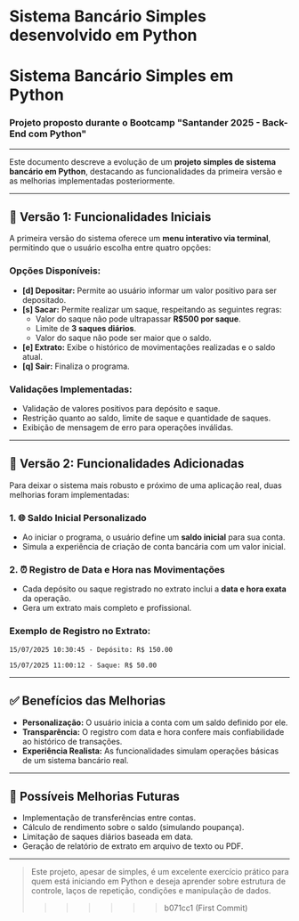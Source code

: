 Sistema Bancário Simples desenvolvido em Python
=======
# Sistema Bancário Simples em Python
### Projeto proposto durante o Bootcamp "Santander 2025 - Back-End com Python"
---

Este documento descreve a evolução de um **projeto simples de sistema bancário em Python**, destacando as funcionalidades da primeira versão e as melhorias implementadas posteriormente.

---

## 🔖 Versão 1: Funcionalidades Iniciais

A primeira versão do sistema oferece um **menu interativo via terminal**, permitindo que o usuário escolha entre quatro opções:

### Opções Disponíveis:
- **[d] Depositar:** Permite ao usuário informar um valor positivo para ser depositado.
- **[s] Sacar:** Permite realizar um saque, respeitando as seguintes regras:
  - Valor do saque não pode ultrapassar **R$500 por saque**.
  - Limite de **3 saques diários**.
  - Valor do saque não pode ser maior que o saldo.
- **[e] Extrato:** Exibe o histórico de movimentações realizadas e o saldo atual.
- **[q] Sair:** Finaliza o programa.

### Validações Implementadas:
- Validação de valores positivos para depósito e saque.
- Restrição quanto ao saldo, limite de saque e quantidade de saques.
- Exibição de mensagem de erro para operações inválidas.

---

## 📅 Versão 2: Funcionalidades Adicionadas

Para deixar o sistema mais robusto e próximo de uma aplicação real, duas melhorias foram implementadas:

### 1. 🌐 Saldo Inicial Personalizado
- Ao iniciar o programa, o usuário define um **saldo inicial** para sua conta.
- Simula a experiência de criação de conta bancária com um valor inicial.

### 2. ⏰ Registro de Data e Hora nas Movimentações
- Cada depósito ou saque registrado no extrato inclui a **data e hora exata** da operação.
- Gera um extrato mais completo e profissional.

### Exemplo de Registro no Extrato:
    15/07/2025 10:30:45 - Depósito: R$ 150.00

    15/07/2025 11:00:12 - Saque: R$ 50.00


---

## ✅ Benefícios das Melhorias

- **Personalização:** O usuário inicia a conta com um saldo definido por ele.
- **Transparência:** O registro com data e hora confere mais confiabilidade ao histórico de transações.
- **Experiência Realista:** As funcionalidades simulam operações básicas de um sistema bancário real.

---

## 🚀 Possíveis Melhorias Futuras
- Implementação de transferências entre contas.
- Cálculo de rendimento sobre o saldo (simulando poupança).
- Limitação de saques diários baseada em data.
- Geração de relatório de extrato em arquivo de texto ou PDF.

---

> Este projeto, apesar de simples, é um excelente exercício prático para quem está iniciando em Python e deseja aprender sobre estrutura de controle, laços de repetição, condições e manipulação de dados.
>>>>>>> b071cc1 (First Commit)
